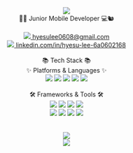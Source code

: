 <div align="center"><img src="https://capsule-render.vercel.app/api?type=waving&color=auto&height=200&section=header&text=Hyesu%20Lee&fontSize=70" /></div>
<div align="center">🌰📱 Junior Mobile Developer 💻🐿</br></br></div>
<div align="center">
  <a href="mailto:hyesulee0608@gmail.com"><img src="https://img.shields.io/badge/Gmail-EA4335?style=flat-square&logo=Gmail&logoColor=white&link=mailto:hyesulee0608@gmail.com"/> hyesulee0608@gmail.com</a>
</div>
<div align="center">
  <a href="https://www.linkedin.com/in/hyesu-lee-6a0602168/"><img src="https://img.shields.io/badge/LinkedIn-0A66C2?style=flat-square&logo=LinkedIn&logoColor=white&link=https://www.linkedin.com/in/hyesu-lee-6a0602168/"/> linkedin.com/in/hyesu-lee-6a0602168</a></div>
</div>  
</br>
<div align="center">
📚 Tech Stack 📚</br>
✨ Platforms & Languages ✨
</div>
<div align="center">
  <img src="https://img.shields.io/badge/Java-1071D3?style=flat&logo=Java&logoColor=white"/>
  <img src="https://img.shields.io/badge/Kotlin-7F52FF?style=flat&logo=Kotlin&logoColor=white"/>
  <img src="https://img.shields.io/badge/JavaScript-F7DF1E?style=flat&logo=JavaScript&logoColor=white"/>
  <img src="https://img.shields.io/badge/HTML5-E34F26?style=flat&logo=HTML5&logoColor=white"/>
  <img src="https://img.shields.io/badge/CSS3-1572B6?style=flat&logo=CSS3&logoColor=white"/>
</div>
</br>
<div align="center">
🛠 Frameworks & Tools 🛠
</div>
<div align="center">
  <img src="https://img.shields.io/badge/Android-3DDC84?style=flat&logo=Android&logoColor=white"/>
  <img src="https://img.shields.io/badge/Flutter-02569B?style=flat&logo=Flutter&logoColor=white"/>
  <img src="https://img.shields.io/badge/Vue.js-4FC08D?style=flat&logo=Vue.js&logoColor=white"/>
  <img src="https://img.shields.io/badge/Android Studio-3DDC84?style=flat&logo=Android Studio&logoColor=white"/></br>
  <img src="https://img.shields.io/badge/Visual Studio Code-007ACC?style=flat&logo=Visual Studio Code&logoColor=white"/>
  <img src="https://img.shields.io/badge/Eclipse IDE-2C2255?style=flat&logo=Eclipse IDE&logoColor=white"/>
  <img src="https://img.shields.io/badge/GitHub-181717?style=flat&logo=GitHub&logoColor=white"/>
  <img src="https://img.shields.io/badge/Git-F05032?style=flat&logo=Git&logoColor=white"/>
</div>
<br><br>
<div align="center">
  <img src="https://github-readme-stats.vercel.app/api/top-langs/?username=Hyesu68&layout=compact"></br>
  <img src="https://github-readme-stats.vercel.app/api?username=Hyesu68&show_icons=true">
</div>
